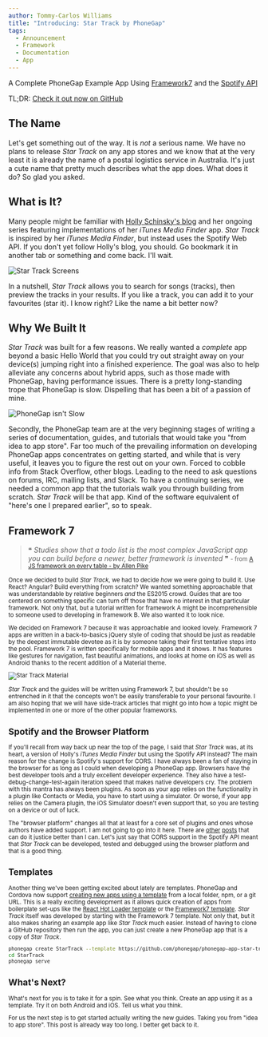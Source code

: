 ```yaml
---
author: Tommy-Carlos Williams
title: "Introducing: Star Track by PhoneGap"
tags:
  - Announcement
  - Framework
  - Documentation
  - App
---
```


A Complete PhoneGap Example App Using [Framework7][framework7.io] and the [Spotify API][spotify-api]

TL;DR: [Check it out now on GitHub][star-track-github]

## The Name

Let's get something out of the way. It is _not_ a serious name. We have no plans to release _Star Track_ on any app stores and we know that at the very least it is already the name of a postal logistics service in Australia. It's just a cute name that pretty much describes what the app does. What does it do? So glad you asked.

## What is It?

Many people might be familiar with [Holly Schinsky's blog][hollys-blog] and her ongoing series featuring implementations of her _iTunes Media Finder_ app. _Star Track_ is inspired by her _iTunes Media Finder_, but instead uses the Spotify Web API. If you don't yet follow Holly's blog, you should. Go bookmark it in another tab or something and come back. I'll wait.

![Star Track Screens](/blog/uploads/2016-04/star-track-screens-ios.jpg)

In a nutshell, _Star Track_ allows you to search for songs (tracks), then preview the tracks in your results. If you like a track, you can add it to your favourites (star it). I know right? Like the name a bit better now?

## Why We Built It

_Star Track_ was built for a few reasons. We really wanted a _complete_ app beyond a basic Hello World that you could try out straight away on your device(s) jumping right into a finished experience. The goal was also to help alleviate any concerns about hybrid apps, such as those made with PhoneGap, having performance issues. There is a pretty long-standing trope that PhoneGap is slow. Dispelling that has been a bit of a passion of mine.

![PhoneGap isn't Slow](/blog/uploads/2016-04/google-search-is-mean.jpg)

Secondly, the PhoneGap team are at the very beginning stages of writing a series of documentation, guides, and tutorials that would take you "from idea to app store". Far too much of the prevailing information on developing PhoneGap apps concentrates on getting started, and while that is very useful, it leaves you to figure the rest out on your own. Forced to cobble info from Stack Overflow, other blogs. Leading to the need to ask questions on forums, IRC, mailing lists, and Slack. To have a continuing series, we needed a common app that the tutorials walk you through building from scratch. _Star Track_ will be that app. Kind of the software equivalent of "here's one I prepared earlier", so to speak.

## Framework 7

> ❝ _Studies show that a todo list is the most complex JavaScript app you can build before a newer, better framework is invented_ ❞
<small>- from [A JS framework on every table - by Allen Pike][js-framework-on-every-table]

Once we decided to build _Star Track_, we had to decide _how_ we were going to build it. Use React? Angular? Build everything from scratch? We wanted something approachable that was understandable by relative beginners _and_ the ES2015 crowd. Guides that are too centered on something specific can turn off those that have no interest in that particular framework. Not only that, but a tutorial written for framework A might be incomprehensible to someone used to developing in framework B. We also wanted it to look nice.

We decided on Framework 7 because it was approachable and looked lovely. Framework 7 apps are written in a back-to-basics jQuery style of coding that should be just as readable by the deepest immutable devotee as it is by someone taking their first tentative steps into the pool.  Framework 7 is written specifically for mobile apps and it shows. It has features like gestures for navigation, fast beautiful animations, and looks at home on iOS as well as Android thanks to the recent addition of a Material theme.

![Star Track Material](/blog/uploads/2016-04/star-track-screens-android.jpg)

_Star Track_ and the guides will be written using Framework 7, but shouldn't be so entrenched in it that the concepts won't be easily transferable to your personal favourite. I am also hoping that we will have side-track articles that might go into how a topic might be implemented in one or more of the other popular frameworks.

## Spotify and the Browser Platform

If you'll recall from way back up near the top of the page, I said that _Star Track_ was, at its heart, a version of Holly's _iTunes Media Finder_ but using the Spotify API instead? The main reason for the change is Spotify's support for CORS. I have always been a fan of staying in the browser for as long as I could when developing a PhoneGap app. Browsers have the best developer tools and a truly excellent developer experience. They also have a test-debug-change-test-again iteration speed that makes native developers cry. The problem with this mantra has always been plugins. As soon as your app relies on the functionality in a plugin like Contacts or Media, you have to start using a simulator. Or worse, if your app relies on the Camera plugin, the iOS Simulator doesn't even support that, so you are testing on a device or out of luck.

The "browser platform" changes all that at least for a core set of plugins and ones whose authors have added support. I am not going to go into it here. There are [other][browser-platform-phonegap] [posts][browser-platform-raycamden] that can do it justice better than I can. Let's just say that CORS support in the Spotify API meant that _Star Track_ can be developed, tested and debugged using the browser platform and that is a good thing.

## Templates

Another thing we've been getting excited about lately are templates. PhoneGap and Cordova now support [creating new apps using a template][phonegap-templates] from a local folder, npm, or a git URL. This is a really exciting development as it allows quick creation of apps from boilerplate set-ups like the [React Hot Loader template][react-hot-loader-template] or the [Framework7 template][framework7-template]. _Star Track_ itself was developed by starting with the Framework 7 template. Not only that, but it also makes sharing an example app like _Star Track_ much easier. Instead of having to clone a GitHub repository then run the app, you can just create a new PhoneGap app that is a copy of _Star Track_.

```bash
phonegap create StarTrack --template https://github.com/phonegap/phonegap-app-star-track
cd StarTrack
phonegap serve

```

## What's Next?

What's next for you is to take it for a spin. See what you think. Create an app using it as a template. Try it on both Android and iOS. Tell us what you think.

For us the next step is to get started actually writing the new guides. Taking you from "idea to app store". This post is already way too long. I better get back to it.

[framework7.io]: http://framework7.io
[spotify-api]: https://developer.spotify.com/web-api/
[star-track-github]: https://github.com/phonegap/phonegap-app-star-track
[hollys-blog]: http://devgirl.org
[js-framework-on-every-table]: http://www.allenpike.com/2015/javascript-framework-fatigue/
[browser-platform-phonegap]: http://phonegap.com/blog/2016/02/19/browser/
[browser-platform-raycamden]: https://www.raymondcamden.com/2014/09/24/browser-as-a-platform-for-your-phonegapcordova-apps/
[phonegap-templates]: http://phonegap.com/blog/2016/02/24/phonegap-cli-6-0-0/
[react-hot-loader-template]: https://github.com/phonegap/phonegap-template-react-hot-loader
[framework7-template]: https://github.com/phonegap/phonegap-template-framework7
